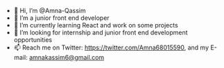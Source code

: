 - 👋 Hi, I’m @Amna-Qassim
- 👀 I’m a junior front end developer
- 🌱 I’m currently learning React and work on some projects
- 💞️ I’m looking for internship and junior front end development opportunities
- 📫 Reach me on Twitter: https://twitter.com/Amna68015590, and my E-mail: amnakassim6@gmail.com


<!---
Amna-Qassim/Amna-Qassim is a ✨ special ✨ repository because its `README.md` (this file) appears on your GitHub profile.
You can click the Preview link to take a look at your changes.
--->
